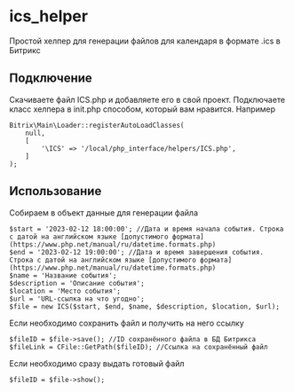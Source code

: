 # ics_helper
Простой хелпер для генерации файлов для календаря в формате .ics в Битрикс

## Подключение

Скачиваете файл ICS.php и добавляете его в свой проект.
Подключаете класс хелпера в init.php способом, который вам нравится. Например
```
Bitrix\Main\Loader::registerAutoLoadClasses(
    null,
    [
        '\ICS' => '/local/php_interface/helpers/ICS.php',
    ]
);
```
## Использование
Собираем в объект данные для генерации файла
```
$start = '2023-02-12 18:00:00'; //Дата и время начала события. Cтрока с датой на английском языке [допустимого формата](https://www.php.net/manual/ru/datetime.formats.php)
$end = '2023-02-12 19:00:00'; //Дата и время завершения события. Cтрока с датой на английском языке [допустимого формата](https://www.php.net/manual/ru/datetime.formats.php)
$name = 'Название события';
$description = 'Описание события';
$location = 'Место события';
$url = 'URL-cсылка на что угодно';
$file = new ICS($start, $end, $name, $description, $location, $url);
```
Если необходимо сохранить файл и получить на него ссылку
```
$fileID = $file->save(); //ID сохранённого файла в БД Битрикса
$fileLink = CFile::GetPath($fileID); //Ссылка на сохранённый файл
```
Если необходимо сразу выдать готовый файл
```
$fileID = $file->show();
```
